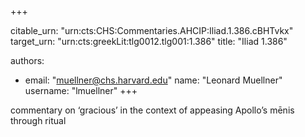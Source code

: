 +++


citable_urn: "urn:cts:CHS:Commentaries.AHCIP:Iliad.1.386.cBHTvkx"
target_urn: "urn:cts:greekLit:tlg0012.tlg001:1.386"
title: "Iliad 1.386"

authors:
- email: "muellner@chs.harvard.edu"
  name: "Leonard Muellner"
  username: "lmuellner"
+++

<p>commentary on ‘gracious’ in the context of appeasing Apollo’s mēnis through ritual</p>